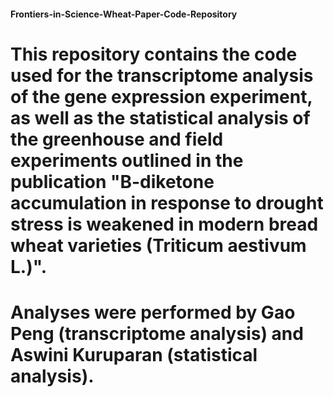 #### Frontiers-in-Science-Wheat-Paper-Code-Repository ####

# This repository contains the code used for the transcriptome analysis of the gene expression experiment, as well as the statistical analysis of the greenhouse and field experiments outlined in the publication "B-diketone accumulation in response to drought stress is weakened in modern bread wheat varieties (Triticum aestivum L.)".

# Analyses were performed by Gao Peng (transcriptome analysis) and Aswini Kuruparan (statistical analysis).  
